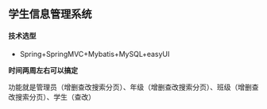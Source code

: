 ## 学生信息管理系统

#### 技术选型

- Spring+SpringMVC+Mybatis+MySQL+easyUI

**时间两周左右可以搞定**



功能就是管理员（增删查改搜索分页）、年级（增删查改搜索分页）、班级（增删查改搜索分页）、学生（查改）